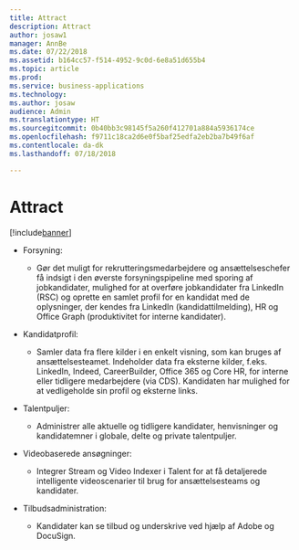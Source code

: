 ```yaml
---
title: Attract
description: Attract
author: josaw1
manager: AnnBe
ms.date: 07/22/2018
ms.assetid: b164cc57-f514-4952-9c0d-6e8a51d655b4
ms.topic: article
ms.prod: 
ms.service: business-applications
ms.technology: 
ms.author: josaw
audience: Admin
ms.translationtype: HT
ms.sourcegitcommit: 0b40bb3c98145f5a260f412701a884a5936174ce
ms.openlocfilehash: f9711c18ca2d6e0f5baf25edfa2eb2ba7b49f6af
ms.contentlocale: da-dk
ms.lasthandoff: 07/18/2018

---
```

#  <a name="attract"></a>Attract

[!include[banner](../../../includes/banner.md)]

-   Forsyning:

    -   Gør det muligt for rekrutteringsmedarbejdere og ansættelseschefer få indsigt i den øverste forsyningspipeline med sporing af jobkandidater, mulighed for at overføre jobkandidater fra LinkedIn (RSC) og oprette en samlet profil for en kandidat med de oplysninger, der kendes fra LinkedIn (kandidattilmelding), HR og Office Graph (produktivitet for interne kandidater).

-   Kandidatprofil:

    -   Samler data fra flere kilder i en enkelt visning, som kan bruges af ansættelsesteamet. Indeholder data fra eksterne kilder, f.eks. LinkedIn, Indeed, CareerBuilder, Office 365 og Core HR, for interne eller tidligere medarbejdere (via CDS). Kandidaten har mulighed for at vedligeholde sin profil og eksterne links.

-   Talentpuljer:

    -   Administrer alle aktuelle og tidligere kandidater, henvisninger og kandidatemner i globale, delte og private talentpuljer.

-   Videobaserede ansøgninger:

    -   Integrer Stream og Video Indexer i Talent for at få detaljerede intelligente videoscenarier til brug for ansættelsesteams og kandidater.

-   Tilbudsadministration:

    -   Kandidater kan se tilbud og underskrive ved hjælp af Adobe og DocuSign.

